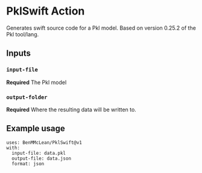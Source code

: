 # PklSwift Action

Generates swift source code for a Pkl model. Based on version 0.25.2 of the Pkl tool/lang.

## Inputs

### `input-file`

**Required** The Pkl model

### `output-folder`

**Required** Where the resulting data will be written to.

## Example usage
```
uses: BenMMcLean/PklSwift@v1
with:
  input-file: data.pkl
  output-file: data.json
  format: json
```
